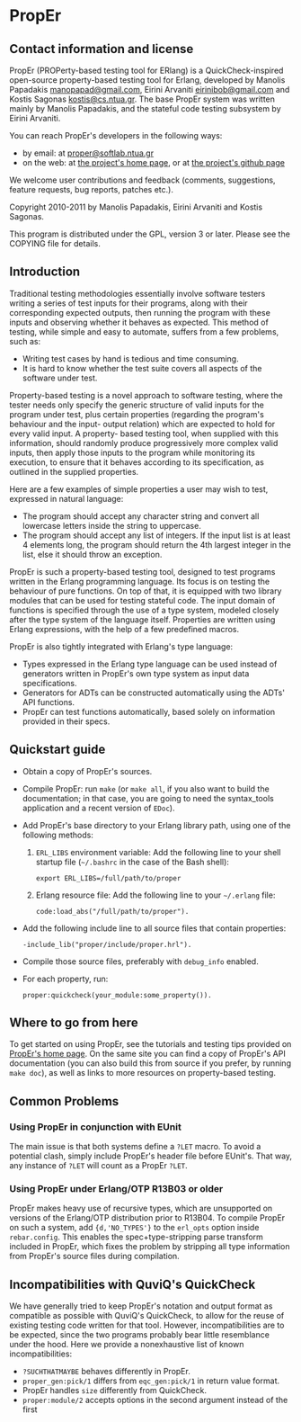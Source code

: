 PropEr
======

Contact information and license
-------------------------------

PropEr (PROPerty-based testing tool for ERlang) is a QuickCheck-inspired
open-source property-based testing tool for Erlang, developed by Manolis
Papadakis <manopapad@gmail.com>, Eirini Arvaniti <eirinibob@gmail.com> and
Kostis Sagonas <kostis@cs.ntua.gr>. The base PropEr system was written mainly by
Manolis Papadakis, and the stateful code testing subsystem by Eirini Arvaniti.

You can reach PropEr's developers in the following ways:

*   by email: at <proper@softlab.ntua.gr>
*   on the web: at [the project's home page](http://proper.softlab.ntua.gr), or
    at [the project's github page](https://github.com/manopapad/proper)

We welcome user contributions and feedback (comments, suggestions, feature
requests, bug reports, patches etc.).

Copyright 2010-2011 by Manolis Papadakis, Eirini Arvaniti and Kostis Sagonas.

This program is distributed under the GPL, version 3 or later. Please see the
COPYING file for details.


Introduction
------------

Traditional testing methodologies essentially involve software testers writing a
series of test inputs for their programs, along with their corresponding
expected outputs, then running the program with these inputs and observing
whether it behaves as expected. This method of testing, while simple and easy to
automate, suffers from a few problems, such as:

*   Writing test cases by hand is tedious and time consuming.
*   It is hard to know whether the test suite covers all aspects of the software
    under test.

Property-based testing is a novel approach to software testing, where the tester
needs only specify the generic structure of valid inputs for the program under
test, plus certain properties (regarding the program's behaviour and the input-
output relation) which are expected to hold for every valid input. A property-
based testing tool, when supplied with this information, should randomly
produce progressively more complex valid inputs, then apply those inputs to the
program while monitoring its execution, to ensure that it behaves according to
its specification, as outlined in the supplied properties.

Here are a few examples of simple properties a user may wish to test, expressed
in natural language:

*   The program should accept any character string and convert all lowercase
    letters inside the string to uppercase.
*   The program should accept any list of integers. If the input list is at
    least 4 elements long, the program should return the 4th largest integer in
    the list, else it should throw an exception.

PropEr is such a property-based testing tool, designed to test programs written
in the Erlang programming language. Its focus is on testing the behaviour of
pure functions. On top of that, it is equipped with two library modules that can
be used for testing stateful code. The input domain of functions is specified
through the use of a type system, modeled closely after the type system of the
language itself. Properties are written using Erlang expressions, with the help
of a few predefined macros.

PropEr is also tightly integrated with Erlang's type language:

*   Types expressed in the Erlang type language can be used instead of
    generators written in PropEr's own type system as input data specifications.
*   Generators for ADTs can be constructed automatically using the ADTs' API
    functions.
*   PropEr can test functions automatically, based solely on information
    provided in their specs.


Quickstart guide
----------------

*   Obtain a copy of PropEr's sources.
*   Compile PropEr: run `make` (or `make all`, if you also want to build the
    documentation; in that case, you are going to need the syntax_tools
    application and a recent version of `EDoc`).
*   Add PropEr's base directory to your Erlang library path, using one of the
    following methods:
    1.   `ERL_LIBS` environment variable: Add the following line to your shell
         startup file (`~/.bashrc` in the case of the Bash shell):

             export ERL_LIBS=/full/path/to/proper

    2.   Erlang resource file: Add the following line to your `~/.erlang` file:

             code:load_abs("/full/path/to/proper").

*   Add the following include line to all source files that contain properties:

        -include_lib("proper/include/proper.hrl").

*   Compile those source files, preferably with `debug_info` enabled.
*   For each property, run:

        proper:quickcheck(your_module:some_property()).


Where to go from here
---------------------

To get started on using PropEr, see the tutorials and testing tips provided on
[PropEr's home page](http://proper.softlab.ntua.gr). On the same site you can
find a copy of PropEr's API documentation (you can also build this from source
if you prefer, by running `make doc`), as well as links to more resources on
property-based testing.


Common Problems
---------------

### Using PropEr in conjunction with EUnit

The main issue is that both systems define a `?LET` macro. To avoid a potential
clash, simply include PropEr's header file before EUnit's. That way, any
instance of `?LET` will count as a PropEr `?LET`.

### Using PropEr under Erlang/OTP R13B03 or older

PropEr makes heavy use of recursive types, which are unsupported on versions of
the Erlang/OTP distribution prior to R13B04. To compile PropEr on such a system,
add `{d,'NO_TYPES'}` to the `erl_opts` option inside `rebar.config`. This
enables the spec+type-stripping parse transform included in PropEr, which fixes
the problem by stripping all type information from PropEr's source files during
compilation.


Incompatibilities with QuviQ's QuickCheck
-----------------------------------------

We have generally tried to keep PropEr's notation and output format as compatible
as possible with QuviQ's QuickCheck, to allow for the reuse of existing testing
code written for that tool. However, incompatibilities are to be expected, since
the two programs probably bear little resemblance under the hood. Here we
provide a nonexhaustive list of known incompatibilities:

*   `?SUCHTHATMAYBE` behaves differently in PropEr.
*   `proper_gen:pick/1` differs from `eqc_gen:pick/1` in return value format.
*   PropEr handles `size` differently from QuickCheck.
*   `proper:module/2` accepts options in the second argument instead of the
    first
